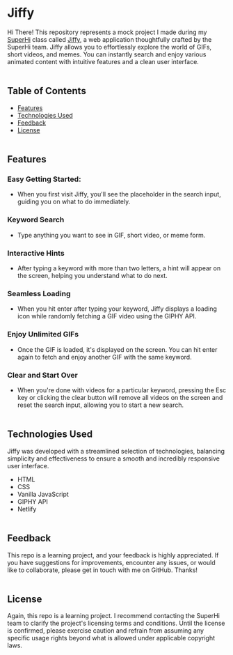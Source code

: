 # Jiffy

Hi There! This repository represents a mock project I made during my [SuperHi](https://www.superhi.com/) class called [Jiffy](https://sutheedev-jiffy.netlify.app/), a web application thoughtfully crafted by the SuperHi team. Jiffy allows you to effortlessly explore the world of GIFs, short videos, and memes. You can instantly search and enjoy various animated content with intuitive features and a clean user interface. <br><br>

## Table of Contents

- [Features](#features)
- [Technologies Used](#technologies)
- [Feedback](#suggesstion)
- [License](#license) <br><br>

## Features <a name='features'></a>

### Easy Getting Started:

- When you first visit Jiffy, you'll see the placeholder in the search input, guiding you on what to do immediately.

### Keyword Search

- Type anything you want to see in GIF, short video, or meme form.

### Interactive Hints

- After typing a keyword with more than two letters, a hint will appear on the screen, helping you understand what to do next.

### Seamless Loading

- When you hit enter after typing your keyword, Jiffy displays a loading icon while randomly fetching a GIF video using the GIPHY API.

### Enjoy Unlimited GIFs

- Once the GIF is loaded, it's displayed on the screen. You can hit enter again to fetch and enjoy another GIF with the same keyword.

### Clear and Start Over

- When you're done with videos for a particular keyword, pressing the Esc key or clicking the clear button will remove all videos on the screen and reset the search input, allowing you to start a new search. <br><br>

## Technologies Used <a name='technologies'></a>

Jiffy was developed with a streamlined selection of technologies, balancing simplicity and effectiveness to ensure a smooth and incredibly responsive user interface.

- HTML
- CSS
- Vanilla JavaScript
- GIPHY API
- Netlify <br><br>

## Feedback <a name='suggesstion'></a>

This repo is a learning project, and your feedback is highly appreciated. If you have suggestions for improvements, encounter any issues, or would like to collaborate, please get in touch with me on GitHub. Thanks! <br><br>

## License <a name='license'></a>

Again, this repo is a learning project. I recommend contacting the SuperHi team to clarify the project's licensing terms and conditions. Until the license is confirmed, please exercise caution and refrain from assuming any specific usage rights beyond what is allowed under applicable copyright laws.
